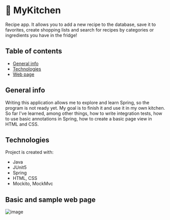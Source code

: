 # 🍰 MyKitchen
Recipe app. It allows you to add a new recipe to the database, 
save it to favorites, create shopping lists 
and search for recipes by categories or ingredients you have in the fridge!

## Table of contents
* [General info](#general-info)
* [Technologies](#technologies)
* [Web page](#basic-and-sample-web-page)

## General info
Writing this application allows me to explore and learn Spring, so the program is not ready yet.
My goal is to finish it and use it in my own kitchen.
So far I've learned, among other things, how to write integration tests,
how to use basic annotations in Spring, how to create a basic page view in HTML and CSS.

## Technologies
Project is created with:
* Java
* JUnit5
* Spring
* HTML, CSS
* Mockito, MockMvc

## Basic and sample web page

![image](https://user-images.githubusercontent.com/92216550/210362259-b1dce233-f4e5-4d3f-9feb-42adfec36754.png)

